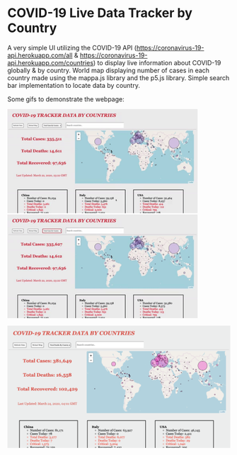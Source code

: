 # COVID-19 Live Data Tracker by Country

A very simple UI utilizing the COVID-19 API (https://coronavirus-19-api.herokuapp.com/all & https://coronavirus-19-api.herokuapp.com/countries) to display live information about COVID-19 globally & by country. World map displaying number of cases in each country made using the mappa.js library and the p5.js library. Simple search bar implementation to locate data by country.


Some gifs to demonstrate the webpage:

<img src="images/map1.gif" alt="HTML5 Icon" width="430">  <img src="images/search1.gif" alt="HTML5 Icon" width="430">


<img src="images/website.png" alt="HTML5 Icon" width="940">






